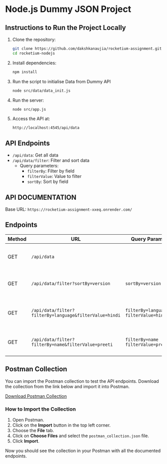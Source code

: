 # Node.js Dummy JSON Project

## Instructions to Run the Project Locally

1. Clone the repository:
   ```bash
   git clone https://github.com/dakshkanaujia/rocketium-assignment.git
   cd rocketium-nodejs
   ```

2. Install dependencies:
   ```bash
   npm install
   ```

3. Run the script to initialise Data from Dummy API
   ```bash
   node src/data/data_init.js
   ```

4. Run the server:
   ```bash
   node src/app.js
   ```

5. Access the API at:
   ```
   http://localhost:4545/api/data
   ```

## API Endpoints

- `/api/data`: Get all data
- `/api/data/filter`: Filter and sort data
  - Query parameters:
    - `filterBy`: Filter by field
    - `filterValue`: Value to filter
    - `sortBy`: Sort by field


## API DOCUMENTATION

Base URL: `https://rocketium-assignment-xxeq.onrender.com/`

## Endpoints

| **Method** | **URL**                                                         | **Query Params**                  | **Description**                                 |
|------------|-----------------------------------------------------------------|----------------------------------|-------------------------------------------------|
| GET        | `/api/data`                                                     |                                  | Get all the data from the Dummy JSON Data      |
| GET        | `/api/data/filter?sortBy=version`                               | `sortBy=version`                 | Sort the data using the `version` attribute    |
| GET        | `/api/data/filter?filterBy=language&filterValue=hindi`          | `filterBy=language`<br>`filterValue=hindi` | Filter the data using the `language` attribute |
| GET        | `/api/data/filter?filterBy=name&filterValue=preeti`             | `filterBy=name`<br>`filterValue=preeti` | Filter the data using the `name` attribute     |



## Postman Collection

You can import the Postman collection to test the API endpoints. Download the collection from the link below and import it into Postman.

[Download Postman Collection](./postman_collection.json)

### How to Import the Collection

1. Open Postman.
2. Click on the **Import** button in the top left corner.
3. Choose the **File** tab.
4. Click on **Choose Files** and select the `postman_collection.json` file.
5. Click **Import**.

Now you should see the collection in your Postman with all the documented endpoints.


